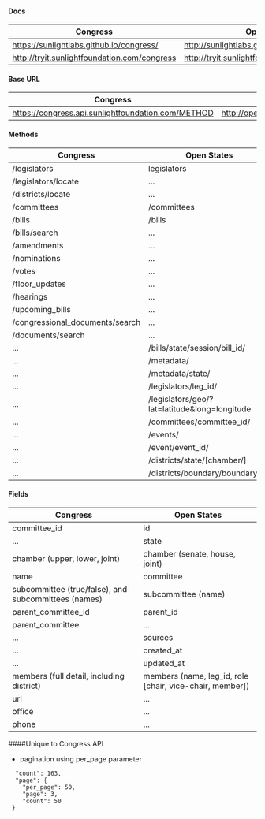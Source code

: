 #### Docs
Congress | Open States
--------     | ---
https://sunlightlabs.github.io/congress/ | http://sunlightlabs.github.io/openstates-api/
http://tryit.sunlightfoundation.com/congress | http://tryit.sunlightfoundation.com/openstates

#### Base URL
Congress | Open States
--------     | ---
https://congress.api.sunlightfoundation.com/METHOD | http://openstates.org/api/v1/METHOD

#### Methods

Congress | Open States
--------     | ---
/legislators  | legislators
/legislators/locate | ...
/districts/locate | ...
/committees | /committees
/bills | /bills
/bills/search | ...
/amendments | ...
/nominations | ...
/votes | ...
/floor_updates | ...
/hearings | ...
/upcoming_bills | ...
/congressional_documents/search | ...
/documents/search | ...
... | /bills/state/session/bill_id/
... | /metadata/
... | /metadata/state/
... | /legislators/leg_id/
... | /legislators/geo/?lat=latitude&long=longitude
... | /committees/committee_id/
... | /events/
... | /event/event_id/
... | /districts/state/[chamber/]
... | /districts/boundary/boundary_id/

#### Fields
Congress     | Open States
--------     | ---
committee_id | id
...          | state
chamber (upper, lower, joint)    | chamber (senate, house, joint)
name        | committee 
subcommittee (true/false), and subcommittees (names)   | subcommittee (name)
parent_committee_id | parent_id
parent_committee | ...
... | sources
... |created_at
... | updated_at 
members (full detail, including district) | members (name, leg_id, role [chair, vice-chair, member]) 
url | ...
office | ...
phone | ...


####Unique to Congress API

- pagination using per_page parameter

```
  "count": 163,
  "page": {
    "per_page": 50,
    "page": 3,
    "count": 50
 }
```

